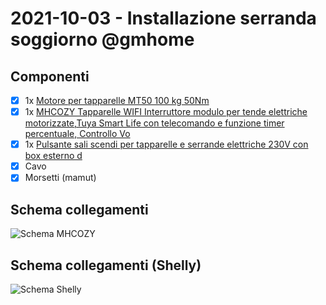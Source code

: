 # 2021-10-03 - Installazione serranda soggiorno @gmhome

## Componenti

* [x] 1x [Motore per tapparelle MT50 100 kg 50Nm](https://www.atecnica.it/motore-per-tapparelle-e-tende-da-sole-mt50-100kg-50nm-indem-con-finecorsa-meccanici.html)
* [x] 1x [MHCOZY Tapparelle WIFI Interruttore modulo per tende elettriche motorizzate,Tuya Smart Life con telecomando e funzione timer percentuale, Controllo Vo](https://www.amazon.it/gp/product/B09997F2RY)
* [x] 1x [Pulsante sali scendi per tapparelle e serrande elettriche 230V con box esterno d](https://www.amazon.it/gp/product/B01FT29ODM)
* [x] Cavo
* [x] Morsetti (mamut)

## Schema collegamenti

![Schema MHCOZY](https://m.media-amazon.com/images/I/513blKP1fmL._AC_SL1000_.jpg)

## Schema collegamenti (Shelly)

![Schema Shelly](https://m.media-amazon.com/images/I/6159PjSKKJL._AC_SL1042_.jpg)

<!-- EOF -->
